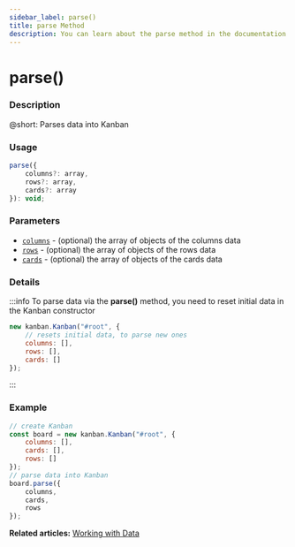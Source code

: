 ```yaml
---
sidebar_label: parse()
title: parse Method
description: You can learn about the parse method in the documentation of the DHTMLX JavaScript Kanban library. Browse developer guides and API reference, try out code examples and live demos, and download a free 30-day evaluation version of DHTMLX Kanban.
---
```


# parse()

### Description

@short: Parses data into Kanban

### Usage

~~~jsx {}
parse({
	columns?: array,
	rows?: array,
	cards?: array
}): void;
~~~

### Parameters

- [`columns`](api/config/js_kanban_columns_config.md) - (optional) the array of objects of the columns data
- [`rows`](api/config/js_kanban_rows_config.md) - (optional) the array of objects of the rows data
- [`cards`](api/config/js_kanban_cards_config.md) - (optional) the array of objects of the cards data

### Details

:::info
To parse data via the **parse()** method, you need to reset initial data in the Kanban constructor

~~~jsx {}
new kanban.Kanban("#root", {
	// resets initial data, to parse new ones
	columns: [],
	rows: [],
	cards: []
});
~~~
:::

### Example

~~~jsx {8-12}
// create Kanban
const board = new kanban.Kanban("#root", {
	columns: [],
	cards: [],
	rows: []
});
// parse data into Kanban
board.parse({
	columns,
	cards,
	rows
});
~~~

**Related articles:** [Working with Data](../../../guides/working_with_data#loading-data-from-local-source)
